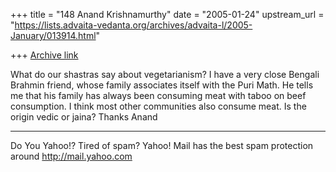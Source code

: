 +++
title = "148 Anand Krishnamurthy"
date = "2005-01-24"
upstream_url = "https://lists.advaita-vedanta.org/archives/advaita-l/2005-January/013914.html"

+++
[Archive link](https://lists.advaita-vedanta.org/archives/advaita-l/2005-January/013914.html)

What do our shastras say about vegetarianism? I have a
very close Bengali Brahmin friend, whose family
associates itself with the Puri Math. He tells me that
his family has always been consuming meat with taboo
on beef consumption. I think most other communities
also consume meat. Is the origin vedic or jaina?
Thanks 
Anand

__________________________________________________
Do You Yahoo!?
Tired of spam?  Yahoo! Mail has the best spam protection around 
http://mail.yahoo.com 

